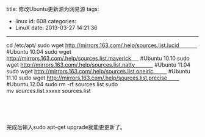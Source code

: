 title: 修改Ubuntu更新源为网易源
tags:
  - linux
id: 608
categories:
  - LinuX
date: 2013-03-27 14:21:36
---

cd /etc/apt/
sudo wget http://mirrors.163.com/.help/sources.list.lucid             #Ubuntu 10.04
sudo wget http://mirrors.163.com/.help/sources.list.maverick      #Ubuntu 10.10
sudo wget http://mirrors.163.com/.help/sources.list.natty             #Ubuntu 11.04
sudo wget http://mirrors.163.com/.help/sources.list.oneiric          #Ubuntu 11.10
sudo wget http://mirrors.163.com/.help/sources.list.precise         #Ubuntu 12.04
sudo rm -rf sources.list
sudo mv sources.list.xxxxx sources.list

&nbsp;

&nbsp;

完成后输入sudo apt-get upgrade就能更更新了。